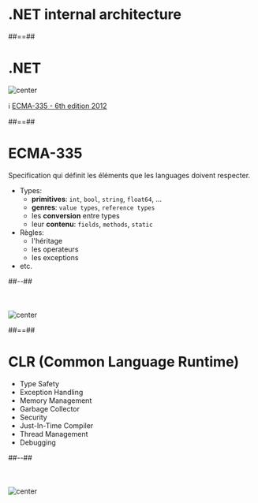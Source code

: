 <!-- .slide: class="transition-bg-sfeir-2" -->

# .NET internal architecture

##==##

# .NET

![center](./assets/10-history/dotnet_components.png)

ℹ️ [ECMA-335 - 6th edition 2012](https://ecma-international.org/wp-content/uploads/ECMA-335_6th_edition_june_2012.pdf)

##==##

<!-- .slide: class="two-column" -->

# ECMA-335 <!-- CLI = Common Language Infrastructure -->

Specification qui définit les éléments que les languages doivent respecter.

- Types:
  - **primitives**: `int`, `bool`, `string`, `float64`, ...
  - **genres**: `value types`, `reference types`
  - les **conversion** entre types
  - leur **contenu**: `fields`, `methods`, `static`
- Règles:
  - l'héritage
  - les operateurs
  - les exceptions
- etc.

##--##
<br><br><br><br>
![center](./assets/10-history/dotnet_components.png)

##==##

<!-- .slide: class="two-column" -->

# CLR (Common Language Runtime)

- Type Safety
- Exception Handling
- Memory Management
- Garbage Collector
- Security
- Just-In-Time Compiler
- Thread Management
- Debugging

##--##
<br><br><br><br>
![center](./assets/10-history/dotnet_components.png)
